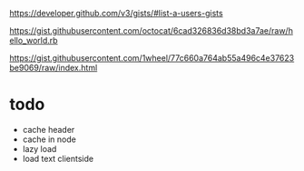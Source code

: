 https://developer.github.com/v3/gists/#list-a-users-gists


https://gist.githubusercontent.com/octocat/6cad326836d38bd3a7ae/raw/hello_world.rb


https://gist.githubusercontent.com/1wheel/77c660a764ab55a496c4e37623be9069/raw/index.html


# todo

- cache header
- cache in node
- lazy load
- load text clientside